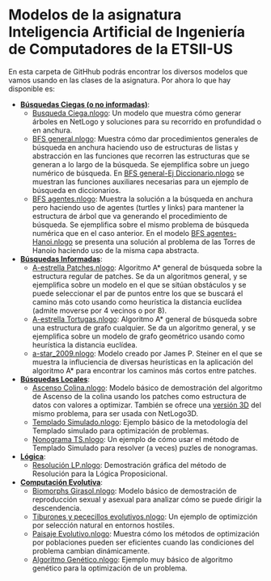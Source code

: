 # Modelos de la asignatura Inteligencia Artificial de Ingeniería de Computadores de la ETSII-US

En esta carpeta de GitHhub podrás encontrar los diversos modelos que vamos usando en las clases de la asignatura. Por ahora lo que hay disponible es:

+ [**Búsquedas Ciegas (o no informadas)**](http://www.cs.us.es/~fsancho/?e=95):
  + [Busqueda Ciega.nlogo](https://github.com/fsancho/IA/blob/master/Busquedas%20no%20informadas/Busqueda%20Ciega.nlogo): Un modelo que muestra cómo generar árboles en NetLogo y soluciones para su recorrido en profundidad o en anchura.
  + [BFS general.nlogo](https://github.com/fsancho/IA/blob/master/Busquedas%20no%20informadas/BFS%20general.nlogo): Muestra cómo dar procedimientos generales de búsqueda en anchura haciendo uso de estructuras de listas y abstracción en las funciones que recorren las estructuras que se generan a lo largo de la búsqueda. Se ejemplifica sobre un juego numérico de búsqueda. En [BFS general-Ej Diccionario.nlogo](https://github.com/fsancho/IA/blob/master/Busquedas%20no%20informadas/BFS%20general-Ej%20Diccionario.nlogo) se muestran las funciones auxiliares necesarias para un ejemplo de búsqueda en diccionarios.
  + [BFS agentes.nlogo](https://github.com/fsancho/IA/blob/master/Busquedas%20no%20informadas/BFS%20agentes.nlogo): Muestra la solución a la búsqueda en anchura pero haciendo uso de agentes (turtles y links) para mantener la estructura de árbol que va generando el procedimiento de búsqueda. Se ejemplifica sobre el mismo problema de búsqueda numérica que en el caso anterior. En el modelo [BFS agentes-Hanoi.nlogo](https://github.com/fsancho/IA/blob/master/Busquedas%20no%20informadas/BFS%20agentes%20-%20Hanoi.nlogo) se presenta una solución al problema de las Torres de Hanoio haciendo uso de la misma capa abstracta.
+ [**Búsquedas Informadas**](http://www.cs.us.es/~fsancho/?e=62):
  + [A-estrella Patches.nlogo](https://github.com/fsancho/IA/blob/master/Busquedas%20Informadas/A-estrella%20Patches.nlogo): Algoritmo A* general de búsqueda sobre la estructura regular de patches. Se da un algoritmos general, y se ejemplifica sobre un modelo en el que se sitúan obstáculos y se puede seleccionar el par de puntos entre los que se buscará el camino más coto usando como heurística la distancia euclídea (admite moverse por 4 vecinos o por 8).
  + [A-estrella Tortugas.nlogo](https://github.com/fsancho/IA/blob/master/Busquedas%20Informadas/A-estrella%20Tortugas.nlogo): Algoritmo A* general de búsqueda sobre una estructura de grafo cualquier. Se da un algoritmo general, y se ejemplifica sobre un modelo de grafo geométrico usando como heurística la distancia euclídea.
  + [a-star_2009.nlogo](https://github.com/fsancho/IA/blob/master/Busquedas%20Informadas/a-star_2009.nlogo): Modelo creado por James P. Steiner en el que se muestra la influciencia de diversas heurísticas en la aplicación del algoritmo A* para encontrar los caminos más cortos entre patches.
+ [**Búsquedas Locales**](http://www.cs.us.es/~fsancho/?e=96):
  + [Ascenso Colina.nlogo](https://github.com/fsancho/IA/blob/master/Busquedas%20Locales/Ascenso%20Colina.nlogo): Modelo básico de demostración del algoritmo de Ascenso de la colina usando los patches como estructura de datos con valores a optimizar. También se ofrece una [versión 3D](https://github.com/fsancho/IA/blob/master/Busquedas%20Locales/Ascenso%20Colina%203D.nlogo3d) del mismo problema, para ser usada con NetLogo3D.
  + [Templado Simulado.nlogo](https://github.com/fsancho/IA/blob/master/Busquedas%20Locales/Templado%20Simulado.nlogo): Ejemplo básico de la metodología del Templado simulado para optimización de problemas.
  + [Nonograma TS.nlogo](https://github.com/fsancho/IA/blob/master/Busquedas%20Locales/Nonograma%20TS.nlogo): Un ejemplo de cómo usar el método de Templado Simulado para resolver (a veces) puzles de nonogramas.
+ [**Lógica**](http://www.cs.us.es/~fsancho/?e=120):
  + [Resolución LP.nlogo](https://github.com/fsancho/IA/blob/master/Logica/Resolucion%20LP.nlogo): Demostración gráfica del método de Resolución para la Lógica Proposicional.
+ [**Computación Evolutiva**](http://www.cs.us.es/~fsancho/?e=65):
  + [Biomorphs Girasol.nlogo](https://github.com/fsancho/IA/blob/master/Computacion%20Evolutiva/Biomorphs%20Girasol.nlogo): Modelo básico de demostración de reproducción sexual y asexual para analizar cómo se puede dirigir la descendencia.
  + [Tiburones y pececillos evolutivos.nlogo](https://github.com/fsancho/IA/blob/master/Computacion%20Evolutiva/Tiburones%20y%20pececillos%20evolutivos.nlogo): Un ejemplo de optimizción por selección natural en entornos hostiles.
  + [Paisaje Evolutivo.nlogo](https://github.com/fsancho/IA/blob/master/Computacion%20Evolutiva/Paisaje%20Evolutivo.nlogo): Muestra cómo los métodos de optimización por poblaciones pueden ser eficientes cuando las condiciones del problema cambian dinámicamente.
  + [Algoritmo Genético.nlogo](https://github.com/fsancho/IA/blob/master/Computacion%20Evolutiva/Algoritmo%20Genetico.nlogo): Ejemplo muy básico de algoritmo genético para la optimización de un problema.

